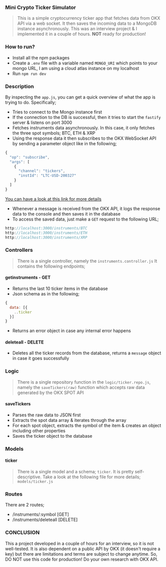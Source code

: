 ### Mini Crypto Ticker Simulator
> This is a simple cryptocurrency ticker app that fetches data from OKX API via a web socket. It then saves the incoming data to a MongoDB instance asynchronously. This was an interview project & I implemented it in a couple of hours. **NOT** ready for production!

### How to run?
- Install all the npm packages
- Create a `.env` file with a variable named `MONGO_URI` which points to your mongo URL, I am using a cloud atlas instance on my localhost
- Run `npm run dev`  

### Description

By inspecting the `app.js`, you can get a quick overview of what the app is trying to do. Specifically;

- Tries to connect to the Mongo instance first
- If the connection to the DB is successful, then it tries to start the `fastify` server & listens on port 3000
- Fetches instruments data asynchronously. In this case, it only fetches the three spot symbols; BTC, ETH & XRP
- Using the response data it then subscribes to the OKX WebSocket API by sending a parameter object like in the following;
```javascript
{
  "op": "subscribe",
  "args": [
    {
      "channel": "tickers",
      "instId": "LTC-USD-200327"
    }
  ]
}
```
[You can have a look at this link for more details](https://www.okx.com/docs-v5/en/#websocket-api-public-channel-instruments-channel)
- Whenever a message is received from the OKX API, it logs the response data to the console and then saves it in the database
- To access the saved data, just make a `GET` request to the following URL;
```javascript
http://localhost:3000/instruments/BTC
http://localhost:3000/instruments/ETH
http://localhost:3000/instruments/XRP
```

### Controllers
> There is a single controller, namely the `instruments.controller.js` It contains the following endpoints;

#### **getinstruments** - GET
- Returns the last 10 ticker items in the database
- Json schema as in the following;
```javascript
{
  data: [{
    ..ticker
  }]
}
```
- Returns an error object in case any internal error happens

#### **deleteall** - DELETE
- Deletes all the ticker records from the database, returns a `message` object in case it goes successfully 

### Logic
> There is a single repository function in the `logic/ticker.repo.js`, namely the `saveTickers(raw)` function which accepts raw data generated by the OKX SPOT API

#### **saveTickers** 
- Parses the raw data to JSON first
- Extracts the spot data array & iterates through the array
- For each spot object, extracts the symbol of the item & creates an object including other properties
- Saves the ticker object to the database

### Models

#### ticker
> There is a single model and a schema; `ticker`. It is pretty self-descriptive. Take a look at the following file for more details; 
`models/ticker.js`

### Routes

There are 2 routes;
- /instruments/:symbol   [GET] 
- /instruments/deleteall [DELETE]


### CONCLUSION

This a project developed in a couple of hours for an interview, so it is not well-tested. It is also dependent on a public API by OKX (it doesn't require a key) but there are limitations and terms are subject to change anytime. So, DO NOT use this code for production! Do your own research with OKX API.